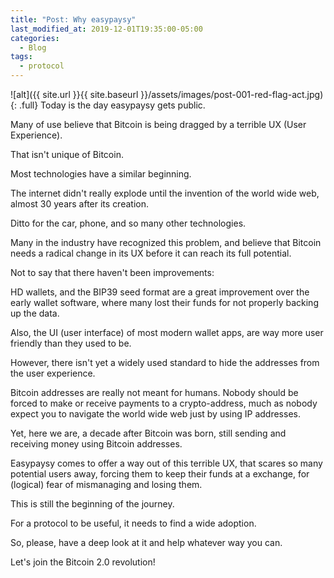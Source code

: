 ```yaml
---
title: "Post: Why easypaysy"
last_modified_at: 2019-12-01T19:35:00-05:00
categories:
  - Blog
tags:
  - protocol
---
```

![alt]({{ site.url }}{{ site.baseurl }}/assets/images/post-001-red-flag-act.jpg){: .full}
Today is the day easypaysy gets public.

Many of use believe that Bitcoin is being dragged by a terrible UX (User Experience).

That isn't unique of Bitcoin. 

Most technologies have a similar beginning.

The internet didn't really explode until the invention of the world wide web, almost 30 years after its creation.

Ditto for the car, phone, and so many other technologies.

Many in the industry have recognized this problem, and believe that Bitcoin needs a radical change in its UX before it can reach its full potential.

Not to say that there haven't been improvements:

HD wallets, and the BIP39 seed format are a great improvement over the early wallet software, where many lost their funds for not properly backing up the data.

Also, the UI (user interface) of most modern wallet apps, are way more user friendly than they used to be.

However, there isn't yet a widely used standard to hide the addresses from the user experience.

Bitcoin addresses are really not meant for humans. Nobody should be forced to make or receive payments to a crypto-address, much as nobody expect you to navigate the world wide web just by using IP addresses.

Yet, here we are, a decade after Bitcoin was born, still sending and receiving money using Bitcoin addresses.

Easypaysy comes to offer a way out of this terrible UX, that scares so many potential users away, forcing them to keep their funds at a exchange, for (logical) fear of mismanaging and losing them.

This is still the beginning of the journey. 

For a protocol to be useful, it needs to find a wide adoption.

So, please, have a deep look at it and help whatever way you can.

Let's join the Bitcoin 2.0 revolution!

